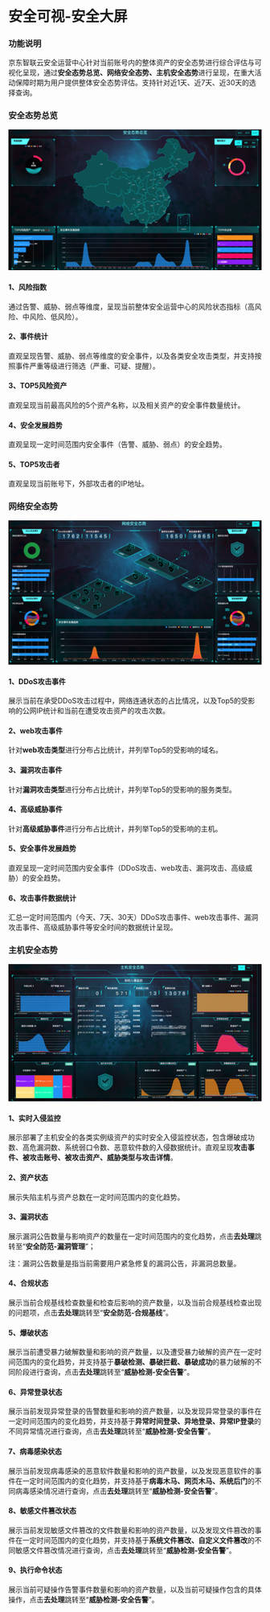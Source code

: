 # 安全可视-安全大屏

### 功能说明

京东智联云安全运营中心针对当前账号内的整体资产的安全态势进行综合评估与可视化呈现，通过**安全态势总览、网络安全态势、主机安全态势**进行呈现，在重大活动保障时期为用户提供整体安全态势评估。支持针对近1天、近7天、近30天的选择查询。

### 安全态势总览

![](../../../../../image/CSoC/CSoC-01-3-1.png)

#### 1、风险指数

通过告警、威胁、弱点等维度，呈现当前整体安全运营中心的风险状态指标（高风险、中风险、低风险）。

#### 2、事件统计

直观呈现告警、威胁、弱点等维度的安全事件，以及各类安全攻击类型，并支持按照事件严重等级进行筛选（严重、可疑、提醒）。

#### 3、TOP5风险资产

直观呈现当前最高风险的5个资产名称，以及相关资产的安全事件数量统计。

#### 4、安全发展趋势

直观呈现一定时间范围内安全事件（告警、威胁、弱点）的安全趋势。

#### 5、TOP5攻击者

直观呈现当前账号下，外部攻击者的IP地址。

### 网络安全态势

![](../../../../../image/CSoC/CSoC-01-3-2.png)

#### 1、DDoS攻击事件

展示当前在承受DDoS攻击过程中，网络连通状态的占比情况，以及Top5的受影响的公网IP统计和当前在遭受攻击资产的攻击次数。

#### 2、web攻击事件

针对**web攻击类型**进行分布占比统计，并列举Top5的受影响的域名。

#### 3、漏洞攻击事件

针对**漏洞攻击类型**进行分布占比统计，并列举Top5的受影响的服务类型。

#### 4、高级威胁事件

针对**高级威胁事件**进行分布占比统计，并列举Top5的受影响的主机。

#### 5、安全事件发展趋势

直观呈现一定时间范围内安全事件（DDoS攻击、web攻击、漏洞攻击、高级威胁）的安全趋势。

#### 6、攻击事件数据统计

汇总一定时间范围内（今天、7天、30天）DDoS攻击事件、web攻击事件、漏洞攻击事件、高级威胁事件等安全时间的数据统计呈现。

### 主机安全态势

![](../../../../../image/CSoC/CSoC-01-3-3.png)

#### 1、实时入侵监控

展示部署了主机安全的各类实例级资产的实时安全入侵监控状态，包含爆破成功数、高危漏洞数、系统弱口令数、恶意软件数的入侵数据统计。直观呈现**攻击事件、被攻击账号、被攻击资产、威胁类型与攻击详情**。

#### 2、资产状态

展示失陷主机与资产总数在一定时间范围内的变化趋势。

#### 3、漏洞状态

展示漏洞公告数量与影响资产的数量在一定时间范围内的变化趋势，点击**去处理**跳转至“**安全防范-漏洞管理**”；

注：漏洞公告数量是指当前需要用户紧急修复的漏洞公告，非漏洞总数量。

#### 4、合规状态

展示当前合规基线检查数量和检查后影响的资产数量，以及当前合规基线检查出现的问题项，点击**去处理**跳转至“**安全防范-合规基线**”。

#### 5、爆破状态

展示当前遭受暴力破解数量和影响的资产数量，以及遭受暴力破解的资产在一定时间范围内的变化趋势，并支持基于**暴破检测、暴破拦截、暴破成功**的暴力破解的不同阶段进行查询，点击**去处理**跳转至“**威胁检测-安全告警**”。

#### 6、异常登录状态

展示当前发现异常登录的告警数量和影响的资产数量，以及发现异常登录的事件在一定时间范围内的变化趋势，并支持基于**异常时间登录、异地登录、异常IP登录**的不同异常情况进行查询，点击**去处理**跳转至“**威胁检测-安全告警**”。

#### 7、病毒感染状态

展示当前发现病毒感染的恶意软件数量和影响的资产数量，以及发现恶意软件的事件在一定时间范围内的变化趋势，并支持基于**病毒木马、网页木马、系统后门**的不同病毒感染情况进行查询，点击**去处理**跳转至“**威胁检测-安全告警**”。

#### 8、敏感文件篡改状态

展示当前发现敏感文件篡改的文件数量和影响的资产数量，以及发现文件篡改的事件在一定时间范围内的变化趋势，并支持基于**系统文件篡改、自定义文件篡改**的不同敏感文件篡改情况进行查询，点击**去处理**跳转至“**威胁检测-安全告警**”。

#### 9、执行命令状态

展示当前可疑操作告警事件数量和影响的资产数量，以及当前可疑操作包含的具体操作，点击**去处理**跳转至“**威胁检测-安全告警**”。
